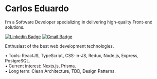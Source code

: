 # Carlos Eduardo 

I’m a Software Developer specializing in delivering high-quality Front-end solutions.

[![Linkedin Badge](https://img.shields.io/badge/-Carlos%20Eduardo-6633cc?style=flat-square&logo=Linkedin&logoColor=white&link=https://www.linkedin.com/in/caarloseduardo/)](https://www.linkedin.com/in/caarloseduardo/) 
[![Gmail Badge](https://img.shields.io/badge/-carloseduardo.and2@gmail.com-6633cc?style=flat-square&logo=Gmail&logoColor=white&link=mailto:carloseduardo.and2@gmail.com@gmail.com)](mailto:carloseduardo.and2@gmail.com)

Enthusiast of the best web development technologies.

• Tools: ReactJS, TypeScript, CSS-in-JS, Redux, Node.js, Express, PostgreSQL. <br />
• Current interest: Nexts.js, Prisma. <br />
• Long term: Clean Architecture, TDD, Design Patterns.
